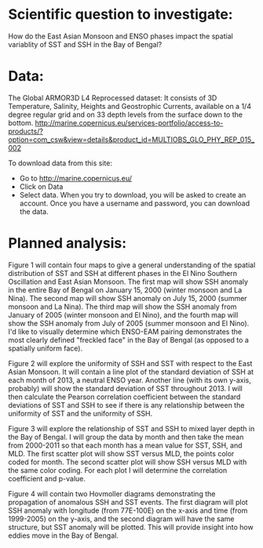 # Scientific question to investigate: 
How do the East Asian Monsoon and ENSO phases impact the spatial variablity of SST and SSH in the Bay of Bengal?

# Data: 
The Global ARMOR3D L4 Reprocessed dataset: It consists of 3D Temperature, Salinity, Heights and Geostrophic Currents, available on a 1/4 degree regular grid and on 33 depth levels from the surface down to the bottom.
http://marine.copernicus.eu/services-portfolio/access-to-products/?option=com_csw&view=details&product_id=MULTIOBS_GLO_PHY_REP_015_002

To download data from this site:
- Go to http://marine.copernicus.eu/
- Click on Data
- Select data. When you try to download, you will be asked to create an account. Once you have a username and password, you can download the data.


# Planned analysis: 
Figure 1 will contain four maps to give a general understanding of the spatial distribution of SST and SSH at different phases in the El Nino Southern Oscillation and East Asian Monsoon. The first map will show SSH anomaly in the entire Bay of Bengal on January 15, 2000 (winter monsoon and La Nina). The second map will show SSH anomaly on July 15, 2000 (summer monsoon and La Nina). The third map will show the SSH anomaly from January of 2005 (winter monsoon and El Nino), and the fourth map will show the SSH anomaly from July of 2005 (summer monsoon and El Nino). I'd like to visually determine which ENSO-EAM pairing demonstrates the most clearly defined "freckled face" in the Bay of Bengal (as opposed to a spatially uniform face).

Figure 2 will explore the uniformity of SSH and SST with respect to the East Asian Monsoon. It will contain a line plot of the standard deviation of SSH at each month of 2013, a neutral ENSO year. Another line (with its own y-axis, probably) will show the standard deviation of SST throughout 2013. I will then calculate the Pearson correlation coefficient between the standard deviations of SST and SSH to see if there is any relationship between the uniformity of SST and the uniformity of SSH.

Figure 3 will explore the relationship of SST and SSH to mixed layer depth in the Bay of Bengal. I will group the data by month and then take the mean from 2000-2011 so that each month has a mean value for SST, SSH, and MLD. The first scatter plot will show SST versus MLD, the points color coded for month. The second scatter plot will show SSH versus MLD with the same color coding. For each plot I will determine the correlation coefficient and p-value.

Figure 4 will contain two Hovmoller diagrams demonstrating the propagation of anomalous SSH and SST events. The first diagram will plot SSH anomaly with longitude (from 77E-100E) on the x-axis and time (from 1999-2005) on the y-axis, and the second diagram will have the same structure, but SST anomaly will be plotted. This will provide insight into how eddies move in the Bay of Bengal.
